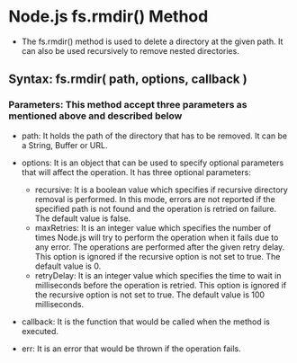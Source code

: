 # Node.js fs.rmdir() Method

- The fs.rmdir() method is used to delete a directory at the given path. It can also be used recursively to remove nested directories.

## Syntax: fs.rmdir( path, options, callback )

### Parameters: This method accept three parameters as mentioned above and described below

- path: It holds the path of the directory that has to be removed. It can be a String, Buffer or URL.
- options: It is an object that can be used to specify optional parameters that will affect the operation. It has three optional parameters:

  - recursive: It is a boolean value which specifies if recursive directory removal is performed. In this mode, errors are not reported if the specified path is not found and the operation is retried on failure. The default value is false.
  - maxRetries: It is an integer value which specifies the number of times Node.js will try to perform the operation when it fails due to any error. The operations are performed after the given retry delay. This option is ignored if the recursive option is not set to true. The default value is 0.
  - retryDelay: It is an integer value which specifies the time to wait in milliseconds before the operation is retried. This option is ignored if the recursive option is not set to true. The default value is 100 milliseconds.

- callback: It is the function that would be called when the method is executed.
- err: It is an error that would be thrown if the operation fails.

